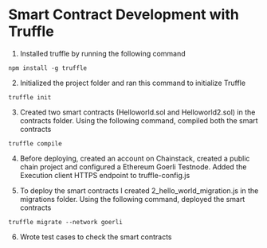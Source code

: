 # Smart Contract Development with Truffle
1. Installed truffle by running the following command 

`npm install -g truffle`

2. Initialized the project folder and ran this command to initialize Truffle

``truffle init``

3. Created two smart contracts (Helloworld.sol and Helloworld2.sol) in the contracts folder. Using the following command, compiled both the smart contracts

`truffle compile`

4. Before deploying, created an account on Chainstack, created a public chain project and configured a Ethereum Goerli Testnode. Added the Execution client HTTPS endpoint to truffle-config.js

5. To deploy the smart contracts I created 2_hello_world_migration.js in the migrations folder. Using the following command, deployed the smart contracts

`truffle migrate --network goerli`

6. Wrote test cases to check the smart contracts


